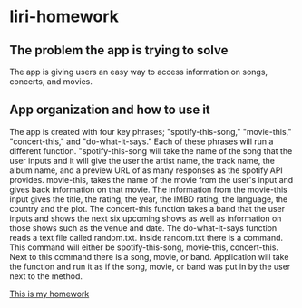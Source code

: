 # liri-homework

## The problem the app is trying to solve
 The app is giving users an easy way to access information on songs, concerts, and movies.
 
## App organization and how to use it
The app is created with four key phrases; "spotify-this-song," "movie-this," "concert-this," and "do-what-it-says." Each of these phrases will run a different function. "spotify-this-song will take the name of the song that the user inputs and it will give the user the artist name, the track name, the album name, and a preview URL of as many responses as the spotify API provides. movie-this, takes the name of the movie from the user's input and gives back information on that movie. The information from the movie-this input gives the title, the rating, the year, the IMBD rating, the language, the country and the plot. The concert-this function takes a band that the user inputs and shows the next six upcoming shows as well as information on those shows such as the venue and date. The do-what-it-says function reads a text file called random.txt. Inside random.txt there is a command. This command will either be spotify-this-song, movie-this, concert-this. Next to this command there is a song, movie, or band. Application will take the function and run it as if the song, movie, or band was put in by the user next to the method.

[This is my homework](https://www.youtube.com/watch?v=uFkCp96nUGI&feature=youtu.be "My Homework")

